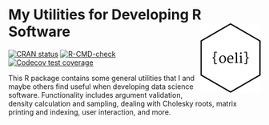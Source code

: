 # My Utilities for Developing R Software <img src="man/figures/logo.png" align="right" height="139" alt="" />

<!-- badges: start -->
[![CRAN status](https://www.r-pkg.org/badges/version/oeli)](https://CRAN.R-project.org/package=oeli)
[![R-CMD-check](https://github.com/loelschlaeger/oeli/actions/workflows/R-CMD-check.yaml/badge.svg)](https://github.com/loelschlaeger/oeli/actions/workflows/R-CMD-check.yaml)
[![Codecov test coverage](https://codecov.io/gh/loelschlaeger/oeli/branch/master/graph/badge.svg)](https://app.codecov.io/gh/loelschlaeger/oeli?branch=master)
<!-- badges: end -->

This R package contains some general utilities that I and maybe others find useful when developing data science software. Functionality includes argument validation, density calculation and sampling, dealing with Cholesky roots, matrix printing and indexing, user interaction, and more.
